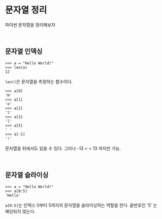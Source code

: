 # 문자열 정리

파이썬 문자열을 정리해보자

<br>

## 문자열 인덱싱

```
>>> a = "Hello World!"
>>> len(a)
12
```

```len()```은 문자열을 측정하는 함수이다.

```
>>> a[0]
'H'
>>> a[1]
'e'
>>> a[2]
'l'
>>> a[3]
'l'
>>> a[5]
' '
>>> a[-1]
'!'
```

문자열을 뒤에서도 읽을 수 있다. 그러나 -13 < < 13 까지만 가능.

<br>

## 문자열 슬라이싱

```
>>> a = "Hello World!"
>>> a[0:5]
'Hello'
```

```a[0:5]```는 인덱스 0부터 5까지의 문자열을 슬라이싱하는 역할을 한다. 끝번호인 '5' 는 해당되지 않는다.


